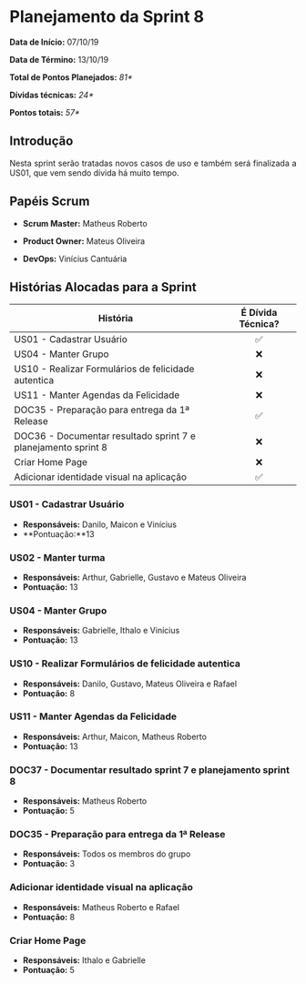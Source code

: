 # Planejamento da Sprint 8

**Data de Início:** 07/10/19

**Data de Término:** 13/10/19

**Total de Pontos Planejados:** _81*_

**Dívidas técnicas:** _24*_

**Pontos totais:** _57*_

## Introdução
<p align = "justify"> 
    Nesta sprint serão tratadas novos casos de uso e também será finalizada a US01, que vem sendo dívida há muito tempo.
</p>

## Papéis Scrum

* **Scrum Master:** Matheus Roberto

* **Product Owner:** Mateus Oliveira

* **DevOps:** Vinícius Cantuária


## Histórias Alocadas para a Sprint
 
| História | É Dívida Técnica? |
| -------- | :----: |
| US01 - Cadastrar Usuário | :white_check_mark: |
| US04 - Manter Grupo | :x: |
| US10 - Realizar Formulários de felicidade autentica | :x: |
| US11 - Manter Agendas da Felicidade | :x: |
| DOC35 - Preparação para entrega da 1ª Release | :white_check_mark: |
| DOC36 - Documentar resultado sprint 7 e planejamento sprint 8 | :x: |
| Criar Home Page | :x: |
| Adicionar identidade visual na aplicação | :white_check_mark: |

### US01 - Cadastrar Usuário
* **Responsáveis:** Danilo, Maicon e Vinícius
* **Pontuação:**13

### US02 - Manter turma
* **Responsáveis:** Arthur, Gabrielle, Gustavo e Mateus Oliveira
* **Pontuação:** 13

### US04 - Manter Grupo
* **Responsáveis:** Gabrielle, Ithalo e Vinícius
* **Pontuação:** 13

### US10 - Realizar Formulários de felicidade autentica
* **Responsáveis:** Danilo, Gustavo, Mateus Oliveira e Rafael
* **Pontuação:** 8

### US11 - Manter Agendas da Felicidade
* **Responsáveis:** Arthur, Maicon, Matheus Roberto
* **Pontuação:** 13

### DOC37 - Documentar resultado sprint 7 e planejamento sprint 8
* **Responsáveis:** Matheus Roberto
* **Pontuação:** 5

### DOC35 - Preparação para entrega da 1ª Release
* **Responsáveis:** Todos os membros do grupo
* **Pontuação:** 3

### Adicionar identidade visual na aplicação
* **Responsáveis:** Matheus Roberto e Rafael 
* **Pontuação:** 8

### Criar Home Page
* **Responsáveis:** Ithalo e Gabrielle
* **Pontuação:** 5
